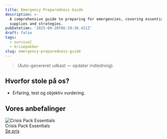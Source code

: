 ```yaml
---
title: Emergency Preparedness Guide
description: >-
  A comprehensive guide to preparing for emergencies, covering essential
  supplies and strategies.
pubDatetime: '2025-09-28T06:19:36.421Z'
draft: false
tags:
  - survival
  - krisepakker
slug: emergency-preparedness-guide
---
```

> (Auto-genereret udkast — opdater indledning).

## Hvorfor stole på os?
- Erfaring, test og objektiv vurdering.

## Vores anbefalinger


<!-- Auto: Affiliate-kort fra Products/SKUs -->

<div class="aff-card"><img src="abstract_15.png (https://v5.airtableusercontent.com/v3/u/45/45/1759053600000/kjnfTt4cPIGoug72b-yJOA/HvR6F0UXIL0BciXW5He95RgADeNkcpQDjHRkKA-1do_Rrc_fOw19f6pCOgQlWm6ds3nhGxuOaJrnHPOWRFdKoh9ivauZxuNVPK__QQAGWkQEEgzLuRaOB3dTfvvOQUTlwMrYgG2nZKgqIttVKE_xh_YnSHjKZxSZxFrDAuyytmA/uYrZAeLbFP0Blz5D_hrjMXW96ONeClKewLkW0g2FId8)" alt="Crisis Pack Essentials" class="aff-card__img" /><div class="aff-card__meta"><div class="aff-card__title">Crisis Pack Essentials</div><a class="aff-btn" href="https://affiliate.homeessentialsee62.com/deal789?utm_source=klartilalt&utm_medium=affiliate&subid=emergency-preparedness-guide-2025-09-28" rel="sponsored nofollow noopener" target="_blank">Se pris</a></div></div>

